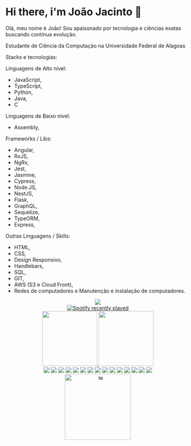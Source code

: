 # Hi there, i'm João Jacinto 👋

Olá, meu nome é João! Sou apaixonado por tecnologia e ciências exatas buscando contínua evolução. 

Estudante de Ciência da Computação na Universidade Federal de Alagoas

Stacks e tecnologias:

Linguagens de Alto nível:
- JavaScript, 
- TypeScript,
- Python, 
- Java, 
- C

Linguagens de Baixo nível:
- Assembly,

Frameworks / Libs:
- Angular, 
- RxJS,
- NgRx,
- Jest,
- Jasmine,
- Cypress,
- Node.JS, 
- NestJS,
- Flask, 
- GraphQL,
- Sequelize,
- TypeORM,
- Express, 

Outras Linguagens / Skills:
- HTML, 
- CSS, 
- Design Responsivo, 
- Handlebars, 
- SQL, 
- GIT,
- AWS (S3 e Cloud Front), 
- Redes de computadores e 
Manutenção e instalação de computadores. 

<div align="center" >
  <img src="https://media2.giphy.com/media/v1.Y2lkPTc5MGI3NjExdnV5cnlpdnkxamw3bnF3b3d1dDVndXlmamNoaTJkbjFheGVzcXd6MyZlcD12MV9pbnRlcm5hbF9naWZfYnlfaWQmY3Q9Zw/f4V2mqvv0wT9m/giphy.gif">
</div>
<div align="center">
  <a href="https://open.spotify.com/user/31xhzuujhtkzauhgadian2h4muom">
    <img src="https://spotify-recently-played-readme.vercel.app/api?user=31xhzuujhtkzauhgadian2h4muom&count=3&unique=false" alt="Spotify recently played"  />
  </a>
</div>
<div align="center">
  <a href="https://github.com/mrgreentm">
  <img height="150em" src="https://github-readme-stats.vercel.app/api?username=mrgreentm&count_private=true&include_all_commits=true&show_icons=true&theme=nightowl&hide_border=false&show_owner=true"/>
    <img height="150em" src="https://github-readme-stats.vercel.app/api/top-langs/?username=mrgreentm&theme=nightowl&hide_border=false&&layout=compact"/>
</div>

<div align="center">
  <a href = "mailto:joaonetotfm@gmail.com"><img src="https://img.shields.io/badge/-Gmail-%23333?style=for-the-badge&logo=gmail&logoColor=white" target="_blank"></a>
  <a href="https://www.linkedin.com/in/jo%C3%A3o-jacinto-a927301b2" target="_blank"><img src="https://img.shields.io/badge/-LinkedIn-%230077B5?style=for-the-badge&logo=linkedin&logoColor=white" target="_blank"></a> 
  <img src="https://img.shields.io/badge/angular-%23DD0031.svg?style=for-the-badge&logo=angular&logoColor=white">
  <img src="https://img.shields.io/badge/-ApolloGraphQL-311C87?style=for-the-badge&logo=apollo-graphql">
  <img src="https://img.shields.io/badge/NPM-%23000000.svg?style=for-the-badge&logo=npm&logoColor=white">
  <img src="https://img.shields.io/badge/nestjs-%23E0234E.svg?style=for-the-badge&logo=nestjs&logoColor=white">
  <img src="https://img.shields.io/badge/rxjs-%23B7178C.svg?style=for-the-badge&logo=reactivex&logoColor=white">
  <img src="https://img.shields.io/badge/redux-%23593d88.svg?style=for-the-badge&logo=redux&logoColor=white">
  <img src="https://img.shields.io/badge/rxjs-%23B7178C.svg?style=for-the-badge&logo=reactivex&logoColor=white">
  <img src="https://img.shields.io/badge/gitlab-%23181717.svg?style=for-the-badge&logo=gitlab&logoColor=white">
  <img src="https://img.shields.io/badge/chart.js-F5788D.svg?style=for-the-badge&logo=chart.js&logoColor=white">
  <img src="https://img.shields.io/badge/Insomnia-black?style=for-the-badge&logo=insomnia&logoColor=5849BE">
  <img src="https://img.shields.io/badge/jasmine-%238A4182.svg?style=for-the-badge&logo=jasmine&logoColor=white">
  <img src="https://img.shields.io/badge/node.js-6DA55F?style=for-the-badge&logo=node.js&logoColor=white">
  <img src="https://img.shields.io/badge/Sequelize-52B0E7?style=for-the-badge&logo=Sequelize&logoColor=white">
</div>
<div align="center">
  <img height="180em"src="https://d1.awsstatic.com/training-and-certification/certification-badges/AWS-Certified-Cloud-Practitioner_badge.634f8a21af2e0e956ed8905a72366146ba22b74c.png" alt="te" border="0">
</div>

